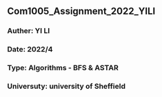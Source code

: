 ## Com1005_Assignment_2022_YILI
### Auther: YI LI
### Date: 2022/4
### Type: Algorithms - BFS & ASTAR
### Universuty: university of Sheffield

